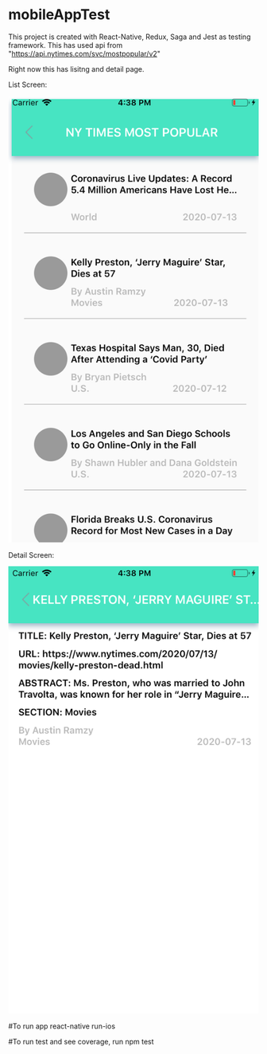 # mobileAppTest
This project is created with React-Native, Redux, Saga and Jest as testing framework. This has used api from 
"https://api.nytimes.com/svc/mostpopular/v2"


Right now this has lisitng and detail page.

List Screen:


![alt List Screen](https://github.com/kaminippp/mobileApp/blob/master/screenshot1.png)




Detail Screen:


![alt List Detail Screen](https://github.com/kaminippp/mobileApp/blob/master/screenshot2.png)

#To run app
react-native run-ios

#To run test and see coverage, run
npm test

